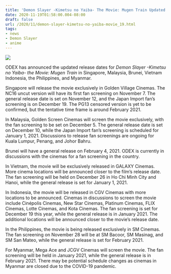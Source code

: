 ```yaml
---
title: 'Demon Slayer -Kimetsu no Yaiba- The Movie: Mugen Train Updated Release Date in Southeast Asia'
date: 2020-11-19T01:58:00.004-08:00
draft: false
url: /2020/11/demon-slayer-kimetsu-no-yaiba-movie_19.html
tags: 
- news
- Demon Slayer
- anime
---
```


[![](https://lh3.googleusercontent.com/-Q0QFCZ7hE8k/X7D9bzQBFEI/AAAAAAAAAqw/kVSzzl-BttcHh1oNgkFiwV4RM1xIpZgMgCLcBGAsYHQ/image.png)](https://lh3.googleusercontent.com/-Q0QFCZ7hE8k/X7D9bzQBFEI/AAAAAAAAAqw/kVSzzl-BttcHh1oNgkFiwV4RM1xIpZgMgCLcBGAsYHQ/image.png)

  

ODEX has announced the updated release dates for _Demon Slayer -Kimetsu no Yaiba- the Movie: Mugen Train_ in Singapore, Malaysia, Brunei, Vietnam Indonesia, the Philippines, and Myanmar.

Singapore will release the movie exclusively in Golden Village Cinemas. The NC16 uncut version will have its first fan screening on November 7. The general release date is set on November 12, and the Japan Import fan’s screening is on December 19. The PG13 censored version is yet to be confirmed, but the tentative time frame is around February 2021.

In Malaysia, Golden Screen Cinemas will screen the movie exclusively, with the fan screening to be set on December 5. The general release date is set on December 10, while the Japan Import fan’s screening is scheduled for January 1, 2021. Discussions to release fan screenings are ongoing for Kuala Lumpur, Penang, and Johor Bahru.

Brunei will have a general release on February 4, 2021. ODEX is currently in discussions with the cinemas for a fan screening in the country.

In Vietnam, the movie will be exclusively released in GALAXY Cinemas. More cinema locations will be announced closer to the film’s release date. The fan screening will be held on December 26 in Ho Chi Minh City and Hanoi, while the general release is set for January 1, 2021.

In Indonesia, the movie will be released in CGV Cinemas with more locations to be announced. Cinemas in discussions to screen the movie include Cinépolis Cinemas, New Star Cinemas, Platinum Cinemas, FLIX Cinemas, Lotte Cinemas, and Kota Cinemas. The fan screening is set for December 19 this year, while the general release is in January 2021. The additional locations will be announced closer to the movie’s release date.

In the Philippines, the movie is being released exclusively in SM Cinemas. The fan screening on November 28 will be at SM Bacoor, SM Masinag, and SM San Mateo, while the general release is set for February 2021.

For Myanmar, Mega Ace and JCGV Cinemas will screen the movie. The fan screening will be held in January 2021, while the general release is in February 2021. There may be potential schedule changes as cinemas in Myanmar are closed due to the COVID-19 pandemic.